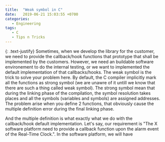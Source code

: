 ```yaml
---
title:  "Weak symbol in C"
date:   2019-06-21 15:03:55 +0700
categories:
   - Engineering
tags:
   - C
   - Tips n Tricks
---
```

{: .text-justify}
Sometimes, when we develop the library for the customer, we need to provide the callback/hook functions that prototype that shall be implemented by the customers. However, we need an buildable software environement to do the internal testing, or we want to implemented the default implementation of that callbacks/hooks. The weak symbol is the trick to solve your problem here. By default, the C compiler implicitly mark all the functions as strong symbol (we are unawre of it untill we know that there are such a thing called weak symbol). The strong symbol mean that during the linking phase of the compilation, the symbol resolution takes places and all the symbols (variables and symbols) are assigned addresses. The problem arise when you define 2 functions, that obviously cause the multiple definition error during the final linking phase.

And the multiple definition is what exactly what we do with the callback/hook default implementation. Let's say, our requirement is "The X software platform need to provide a callback function upon the alarm event of the Real-Time Clock.". In the software platform, we will have 
